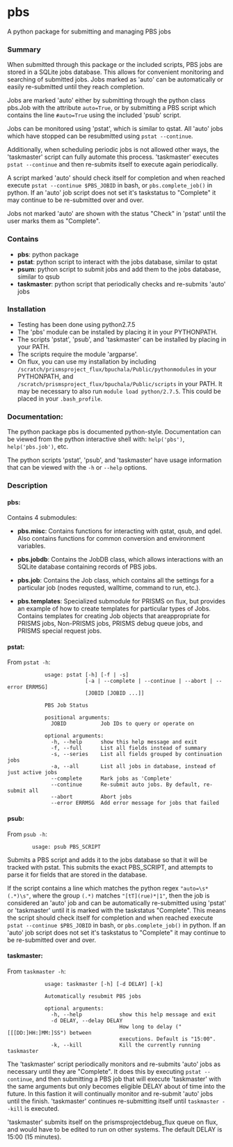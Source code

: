 pbs
===

A python package for submitting and managing PBS jobs


### Summary

When submitted through this package or the included scripts, PBS jobs are stored in a SQLite jobs database. This allows for convenient monitoring and searching of submitted jobs. Jobs marked as 'auto' can be automatically or easily re-submitted until they reach completion. 
    
Jobs are marked 'auto' either by submitting through the python class pbs.Job with the attribute ```auto=True```, or by submitting a PBS script which contains the line ```#auto=True``` using the included 'psub' script. 

Jobs can be monitored using 'pstat', which is similar to qstat. All 'auto' jobs which have stopped can be resubmitted using ```pstat --continue```. 
    
Additionally, when scheduling periodic jobs is not allowed other ways, the 'taskmaster' script can fully automate this process. 'taskmaster' executes ```pstat --continue``` and then re-submits itself to execute again periodically.

A script marked 'auto' should check itself for completion and when reached execute ```pstat --continue $PBS_JOBID``` in bash, or ```pbs.complete_job()``` in python. If an 'auto' job script does not set it's taskstatus to "Complete" it may continue to be re-submitted over and over.

Jobs not marked 'auto' are shown with the status "Check" in 'pstat' until the user marks them as "Complete".

### Contains

* **pbs**: python package
* **pstat**: python script to interact with the jobs database, similar to qstat
* **psum**: python script to submit jobs and add them to the jobs database, similar to qsub
* **taskmaster**: python script that periodically checks and re-submits 'auto' jobs

### Installation

* Testing has been done using python2.7.5
* The 'pbs' module can be installed by placing it in your PYTHONPATH.
* The scripts 'pstat', 'psub', and 'taskmaster' can be installed by placing in your PATH.
* The scripts require the module 'argparse'.
* On flux, you can use my installation by including ```/scratch/prismsproject_flux/bpuchala/Public/pythonmodules``` in your PYTHONPATH, and ```/scratch/prismsproject_flux/bpuchala/Public/scripts``` in your PATH. It may be necessary to also run ```module load python/2.7.5```. This could be placed in your ```.bash_profile```.

### Documentation:

The python package pbs is documented python-style. Documentation can be viewed from the python interactive shell with: ```help('pbs')```, ```help('pbs.job')```, etc.

The python scripts 'pstat', 'psub', and 'taskmaster' have usage information that can be viewed with the ```-h``` or ```--help``` options.

### Description
#### pbs: 
Contains 4 submodules: 

* **pbs.misc**: Contains functions for interacting with qstat, qsub, and qdel. Also contains functions for common conversion and environment variables.

* **pbs.jobdb**: Contains the JobDB class, which allows interactions with an SQLite database containing records of PBS jobs. 
* **pbs.job**: Contains the Job class, which contains all the settings for a particular job (nodes requsted, walltime, command to run, etc.).
* **pbs.templates**: Specialized submodule for PRISMS on flux, but provides an example of how to create templates for particular types of Jobs. Contains templates for creating Job objects that areappropriate for PRISMS jobs, Non-PRISMS jobs, PRISMS debug queue jobs, and PRISMS special request jobs.

#### pstat:
From ```pstat -h```:
```            
            usage: pstat [-h] [-f | -s]
                         [-a | --complete | --continue | --abort | --error ERRMSG]
                         [JOBID [JOBID ...]]
            
            PBS Job Status
            
            positional arguments:
     	      JOBID           Job IDs to query or operate on
            
            optional arguments:
              -h, --help      show this help message and exit
              -f, --full      List all fields instead of summary
              -s, --series    List all fields grouped by continuation jobs
              -a, --all       List all jobs in database, instead of just active jobs
              --complete      Mark jobs as 'Complete'
              --continue      Re-submit auto jobs. By default, re-submit all
              --abort         Abort jobs
              --error ERRMSG  Add error message for jobs that failed
```

#### psub:
From ```psub -h```:
```            
        usage: psub PBS_SCRIPT
```

Submits a PBS script and adds it to the jobs database so that it will be tracked with pstat. This submits the exact PBS_SCRIPT, and attempts to parse it for fields that are stored in the database. 

If the script contains a line which matches the python regex ```"auto=\s*(.*)\s"```, where the group ```(.*)``` matches ```"[tT](rue)*|1"```, then the job is considered an 'auto' job and can be automatically re-submitted using 'pstat' or 'taskmaster' until it is marked with the taskstatus "Complete". This means the script should check itself for completion and when reached execute ```pstat --continue $PBS_JOBID``` in bash, or ```pbs.complete_job()``` in python. If an 'auto' job script does not set it's taskstatus to "Complete" it may continue to be re-submitted over and over.

#### taskmaster:
From ```taskmaster -h```:
```            
            usage: taskmaster [-h] [-d DELAY] [-k]
            
            Automatically resubmit PBS jobs
            
            optional arguments:
              -h, --help            show this help message and exit
              -d DELAY, --delay DELAY
                                    How long to delay ("[[[DD:]HH:]MM:]SS") between
                                    executions. Default is "15:00".
              -k, --kill            Kill the currently running taskmaster
```
        
The 'taskmaster' script periodically monitors and re-submits 'auto' jobs as necessary until they are "Complete". It does this by executing ```pstat --continue```, and then submitting a PBS job that will execute 'taskmaster' with the same arguments but only becomes eligible DELAY about of time into the future. In this fastion it will continually monitor and re-submit 'auto' jobs until the finish. 'taskmaster' continues re-submitting itself until ```taskmaster --kill``` is executed.
        
'taskmaster' submits itself on the prismsprojectdebug_flux queue on flux, and would have to be edited to run on other systems. The default DELAY is 15:00 (15 minutes).

